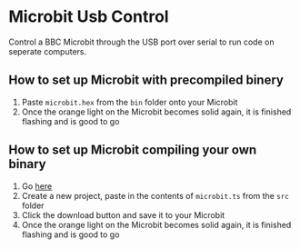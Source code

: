 # Microbit Usb Control

Control a BBC Microbit through the USB port over serial to run code on seperate computers.

## How to set up Microbit with precompiled binery

1. Paste `microbit.hex` from the `bin` folder onto your Microbit
2. Once the orange light on the Microbit becomes solid again, it is finished flashing and is good to go

## How to set up Microbit compiling your own binary

1. Go [here](https://makecode.microbit.org/)
2. Create a new project, paste in the contents of `microbit.ts` from the `src` folder
3. Click the download button and save it to your Microbit
4. Once the orange light on the Microbit becomes solid again, it is finished flashing and is good to go

